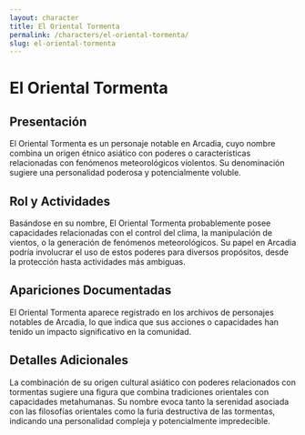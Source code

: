 ```yaml
---
layout: character
title: El Oriental Tormenta
permalink: /characters/el-oriental-tormenta/
slug: el-oriental-tormenta
---
```


# El Oriental Tormenta

## Presentación
El Oriental Tormenta es un personaje notable en Arcadia, cuyo nombre combina un origen étnico asiático con poderes o características relacionadas con fenómenos meteorológicos violentos. Su denominación sugiere una personalidad poderosa y potencialmente voluble.

## Rol y Actividades
Basándose en su nombre, El Oriental Tormenta probablemente posee capacidades relacionadas con el control del clima, la manipulación de vientos, o la generación de fenómenos meteorológicos. Su papel en Arcadia podría involucrar el uso de estos poderes para diversos propósitos, desde la protección hasta actividades más ambiguas.

## Apariciones Documentadas
El Oriental Tormenta aparece registrado en los archivos de personajes notables de Arcadia, lo que indica que sus acciones o capacidades han tenido un impacto significativo en la comunidad.

## Detalles Adicionales
La combinación de su origen cultural asiático con poderes relacionados con tormentas sugiere una figura que combina tradiciones orientales con capacidades metahumanas. Su nombre evoca tanto la serenidad asociada con las filosofías orientales como la furia destructiva de las tormentas, indicando una personalidad compleja y potencialmente impredecible.